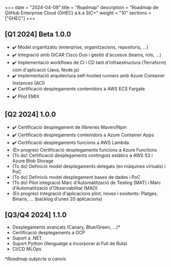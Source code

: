 
+++
date         = "2024-04-09"
title        = "Roadmap"
description  = "Roadmap de GitHub Enterprise Cloud (GHEC) a.k.a SIC+"
weight      = "10"
sections    = ["GHEC"]
+++

## [Q1 2024] Beta 1.0.0​

- :heavy_check_mark: Model organitzatiu (enterprise, organitzacions, repositoris, ...)​
- :heavy_check_mark: Integració amb GICAR Cisco Duo i gestió d'accesos (teams, rols, ...)​
- :heavy_check_mark: Implementació workflows de CI i CD tant d'infraestructura (Terraform) com d'aplicació (Java, Node.js)​
- :heavy_check_mark: Implementació arquitectura self-hosted runners amb Azure Container Instances (ACI)​
- :heavy_check_mark: Certificació desplegaments contenidors a AWS ECS Fargate​
- :heavy_check_mark: Pilot EMIX​

## [Q2 2024] 1.0.0​

- :heavy_check_mark: Certificació desplegament de llibreries Maven/Npm​
- :heavy_check_mark: Certificació desplegaments contenidors a Azure Container Apps​
- :heavy_check_mark: Certificació desplegaments funcions a AWS Lambda
- (En progrés) Certificació desplegaments funcions a Azure Functions
- (To do) Certificació desplegaments continguts estàtics a AWS S3 i Azure Blob Storage​
- (To do) Definició model desplegaments delegats (en màquines virtuals) i PoC​
- (To do) Definició model desplegament bases de dades i PoC​
- (To do) Pilot integració Marc d'Automatització de Testing (MAT) i Marc d'Automatització d'Observabilitat (MAO)​
- (En progrés) Integració d'aplicacions pilot, noves i existents: Platges, Binaris, ... (backlog d'unes 20 aplicacions)​

## [Q3/Q4 2024] 1.1.0​

- Desplegaments avançats (Canary, Blue/Green, ...)*​
- Certificació desplegaments a GCP​
- Suport a .NET​
- Suport Python (llenguatge a incorporar al Full de Ruta)​
- CI/CD MLOps


*_Roadmap subjecte a canvis_